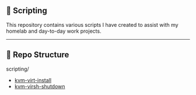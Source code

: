 ## 📜 Scripting

This repository contains various scripts I have created to assist with my homelab and day-to-day work projects.

---

## 📂 Repo Structure

scripting/
- [kvm-virt-install](virt-install.sh)
- [kvm-virsh-shutdown](virsh-shutdown.sh)
